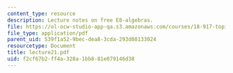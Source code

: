 ```yaml
---
content_type: resource
description: Lecture notes on free E8-algebras.
file: https://ol-ocw-studio-app-qa.s3.amazonaws.com/courses/18-917-topics-in-algebraic-topology-the-sullivan-conjecture-fall-2007/f2cf67b2ff4a328a1bb881e079146d38_lecture21.pdf
file_type: application/pdf
parent_uid: 539f1a52-9bec-dea8-3cda-293d08133024
resourcetype: Document
title: lecture21.pdf
uid: f2cf67b2-ff4a-328a-1bb8-81e079146d38
---
```

